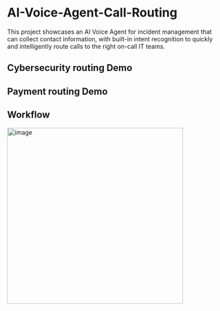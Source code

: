 # AI-Voice-Agent-Call-Routing
This project showcases an AI Voice Agent for incident management that can collect contact information, with built-in intent recognition to quickly and intelligently route calls to the right on-call IT teams.

## Cybersecurity routing Demo


## Payment routing Demo


## Workflow
<img width="409" alt="image" src="https://github.com/user-attachments/assets/2988fbb1-e57b-4771-b8ac-e6f4af1557a1" />
